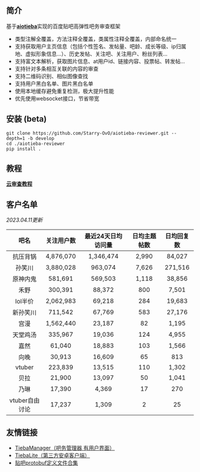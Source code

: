 ## 简介

基于[**aiotieba**](https://github.com/Starry-OvO/aiotieba)实现的百度贴吧高弹性吧务审查框架

+ 类型注解全覆盖，方法注释全覆盖，类属性注释全覆盖，内部命名统一
+ 支持获取用户主页信息（包括个性签名、发帖量、吧龄、成长等级、ip归属地、虚拟形象信息...）、历史发帖、关注吧、关注用户、粉丝列表...
+ 支持富文本解析，获取图片信息、at用户id、链接内容、投票帖、转发帖...
+ 支持针对多条相互关联的内容的审查
+ 支持二维码识别、相似图像查找
+ 支持用户黑白名单、图片黑白名单
+ 使用本地缓存避免重复检测，极大提升性能
+ 优先使用websocket接口，节省带宽

## 安装 (beta)

```shell
git clone https://github.com/Starry-OvO/aiotieba-reviewer.git --depth=1 -b develop
cd ./aiotieba-reviewer
pip install .
```

## 教程

[**云审查教程**](https://review.aiotieba.cc/tutorial/reviewer/)

## 客户名单

*2023.04.11更新*

|      吧名      | 关注用户数 | 最近24天日均访问量 | 日均主题帖数 | 日均回复数 |
| :------------: | :--------: | :----------------: | :----------: | :--------: |
|    抗压背锅    | 4,876,070  |     1,346,474      |    2,990     |   84,027   |
|     孙笑川     | 3,880,028  |      963,074       |    7,626     |  271,516   |
|    原神内鬼    |  581,691   |      569,503       |    1,118     |   38,856   |
|      禾野      |  300,391   |       88,372       |     800      |   7,501    |
|    lol半价     | 2,062,983  |       69,218       |     284      |   19,683   |
|    新孙笑川    |  711,542   |       67,769       |     583      |   27,176   |
|      宫漫      | 1,562,440  |       23,187       |      82      |   1,195    |
|    天堂鸡汤    |  335,967   |       19,036       |     124      |   4,955    |
|      嘉然      |   61,040   |       18,883       |     103      |   1,566    |
|      向晚      |   30,913   |       16,609       |      65      |    813     |
|     vtuber     |  223,839   |       13,515       |     110      |   1,302    |
|      贝拉      |   21,900   |       13,097       |      50      |   1,041    |
|      乃琳      |   17,390   |       4,369        |      17      |    270     |
| vtuber自由讨论 |   17,237   |       1,309        |      2       |     25     |

## 友情链接

+ [TiebaManager（吧务管理器 有用户界面）](https://github.com/dog194/TiebaManager)
+ [TiebaLite（第三方安卓客户端）](https://github.com/HuanCheng65/TiebaLite/tree/4.0-dev)
+ [贴吧protobuf定义文件合集](https://github.com/n0099/tbclient.protobuf)
